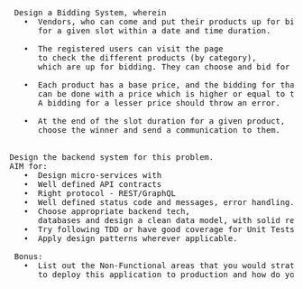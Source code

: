 <pre> Design a Bidding System, wherein
   •  Vendors, who can come and put their products up for bidding 
      for a given slot within a date and time duration. 
      
   •  The registered users can visit the page 
      to check the different products (by category), 
      which are up for bidding. They can choose and bid for a product of their choice. 
      
   •  Each product has a base price, and the bidding for that product 
      can be done with a price which is higher or equal to this base price. 
      A bidding for a lesser price should throw an error. 
      
   •  At the end of the slot duration for a given product, 
      choose the winner and send a communication to them. 
   
   
Design the backend system for this problem.
AIM for:
   •  Design micro-services with
   •  Well defined API contracts
   •  Right protocol - REST/GraphQL
   •  Well defined status code and messages, error handling.
   •  Choose appropriate backend tech,
      databases and design a clean data model, with solid reasoning.
   •  Try following TDD or have good coverage for Unit Tests.
   •  Apply design patterns wherever applicable.
   
 Bonus:
   •  List out the Non-Functional areas that you would strategize 
      to deploy this application to production and how do you suggest to achieve the same.</pre>
